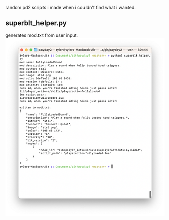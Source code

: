random pd2 scripts i made when i couldn't find what i wanted.

## superblt_helper.py

generates mod.txt from user input.
![sblt_helper.png](sblt_helper.png)